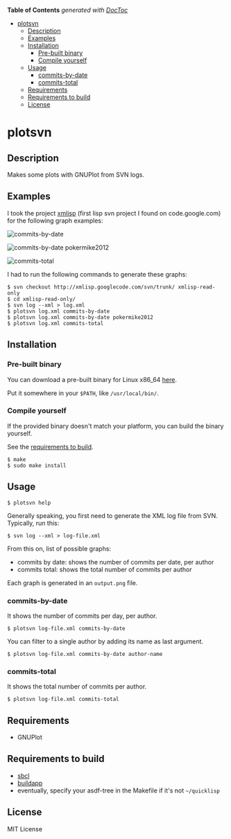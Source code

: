 <!-- START doctoc generated TOC please keep comment here to allow auto update -->
<!-- DON'T EDIT THIS SECTION, INSTEAD RE-RUN doctoc TO UPDATE -->
**Table of Contents**  *generated with [DocToc](http://doctoc.herokuapp.com/)*

- [plotsvn](#plotsvn)
  - [Description](#description)
  - [Examples](#examples)
  - [Installation](#installation)
    - [Pre-built binary](#pre-built-binary)
    - [Compile yourself](#compile-yourself)
  - [Usage](#usage)
    - [commits-by-date](#commits-by-date)
    - [commits-total](#commits-total)
  - [Requirements](#requirements)
  - [Requirements to build](#requirements-to-build)
  - [License](#license)

<!-- END doctoc generated TOC please keep comment here to allow auto update -->

<!-- doctoc: npm install -g doctoc -->

# plotsvn

## Description

Makes some plots with GNUPlot from SVN logs.

## Examples

I took the project [xmlisp](https://code.google.com/p/xmlisp) (first lisp svn project I found on code.google.com) for the following graph examples:

![commits-by-date](http://i.imgur.com/FkMhFD4.png)

![commits-by-date pokermike2012](http://i.imgur.com/bTXSjU4.png)

![commits-total](http://i.imgur.com/Kyc1pSy.png)

I had to run the following commands to generate these graphs:

```
$ svn checkout http://xmlisp.googlecode.com/svn/trunk/ xmlisp-read-only
$ cd xmlisp-read-only/
$ svn log --xml > log.xml
$ plotsvn log.xml commits-by-date
$ plotsvn log.xml commits-by-date pokermike2012
$ plotsvn log.xml commits-total
```

## Installation

### Pre-built binary

You can download a pre-built binary for Linux x86_64 [here](https://github.com/Ralt/plotsvn/releases/download/1.0.0/plotsvn-linux_x86-64).

Put it somewhere in your `$PATH`, like `/usr/local/bin/`.

### Compile yourself

If the provided binary doesn't match your platform, you can build the binary yourself.

See the [requirements to build](#requirements-to-build).

```
$ make
$ sudo make install
```

## Usage

```
$ plotsvn help
```

Generally speaking, you first need to generate the XML log file from SVN. Typically, run this:

```
$ svn log --xml > log-file.xml
```

From this on, list of possible graphs:

- commits by date: shows the number of commits per date, per author
- commits total: shows the total number of commits per author

Each graph is generated in an `output.png` file.

### commits-by-date

It shows the number of commits per day, per author.

```
$ plotsvn log-file.xml commits-by-date
```

You can filter to a single author by adding its name as last argument.

```
$ plotsvn log-file.xml commits-by-date author-name
```

### commits-total

It shows the total number of commits per author.

```
$ plotsvn log-file.xml commits-total
```

## Requirements

- GNUPlot

## Requirements to build

- [sbcl][0]
- [buildapp][1]
- eventually, specify your asdf-tree in the Makefile if it's not `~/quicklisp`

## License

MIT License


  [0]: http://sbcl.org
  [1]: http://www.xach.com/lisp/buildapp/
